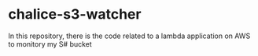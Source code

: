 # chalice-s3-watcher
In this repository, there is the code related to a lambda application on AWS to monitory my S# bucket

